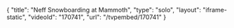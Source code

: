{
    "title": "Neff Snowboarding at Mammoth",
    "type": "solo",
    "layout": "iframe-static",
    "videoId": "170741",
    "url": "\/tvpembed\/170741"
}